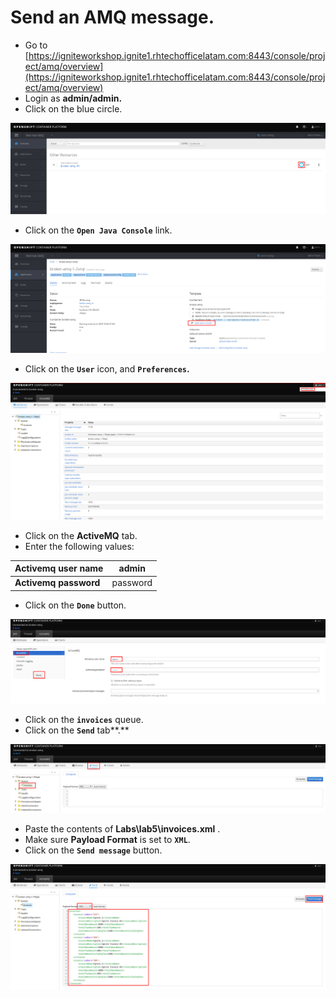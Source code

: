 # Send an AMQ message.

* Go to [https://igniteworkshop.ignite1.rhtechofficelatam.com:8443/console/project/amq/overview](https://igniteworkshop.ignite1.rhtechofficelatam.com:8443/console/project/amq/overview)
* Login as **admin/admin.**
* Click on the blue circle.

![](../../.gitbook/assets/image%20%2889%29.png)

* Click on the **`Open Java Console`** link.

![](../../.gitbook/assets/image%20%282%29.png)

* Click on the **`User`** icon, and **`Preferences`.**

![](../../.gitbook/assets/image%20%28143%29.png)

* Click on the **ActiveMQ** tab.
* Enter the following values:

| **Activemq user name** | admin |
| --- | --- |
| **Activemq password** | password |

* Click on the **`Done`** button.

![](../../.gitbook/assets/image%20%28169%29.png)

* Click on the **`invoices`** queue.
* Click on the **`Send`** tab**.**

![](../../.gitbook/assets/image%20%2861%29.png)

* Paste the contents of **Labs\lab5\invoices.xml** .
* Make sure **Payload Format** is set to **`XML`**.
* Click on the **`Send message`** button.

![](../../.gitbook/assets/image%20%28166%29.png)





